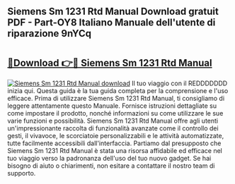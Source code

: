 ## Siemens Sm 1231 Rtd Manual Download gratuit PDF - Part-OY8 Italiano Manuale dell'utente di riparazione 9nYCq

# <h2><a href="http://dfgo145.blite.top/?on=Siemens+Sm+1231+Rtd+Manual">🔗Download 👉🔴 Siemens Sm 1231 Rtd Manual</a></h2>

[![Siemens Sm 1231 Rtd Manual download](https://i.imgur.com/lujVjoI.png)](http://dfgo145.blite.top/?on=Siemens+Sm+1231+Rtd+Manual)
Il tuo viaggio con il REDDDDDDD inizia qui. Questa guida è la tua guida completa per la comprensione e l'uso efficace. Prima di utilizzare Siemens Sm 1231 Rtd Manual, ti consigliamo di leggere attentamente questo Manuale. Fornisce istruzioni dettagliate su come impostare il prodotto, nonché informazioni su come utilizzare le sue varie funzioni e possibilità. Siemens Sm 1231 Rtd Manual offre agli utenti un'impressionante raccolta di funzionalità avanzate come il controllo dei gesti, il vivavoce, le scorciatoie personalizzabili e le attività automatizzate, tutte facilmente accessibili dall'interfaccia. Partiamo dal presupposto che Siemens Sm 1231 Rtd Manual è stata una risorsa affidabile ed efficace nel tuo viaggio verso la padronanza dell'uso del tuo nuovo gadget. Se hai bisogno di aiuto o chiarimenti, non esitare a contattare il nostro team di supporto.
